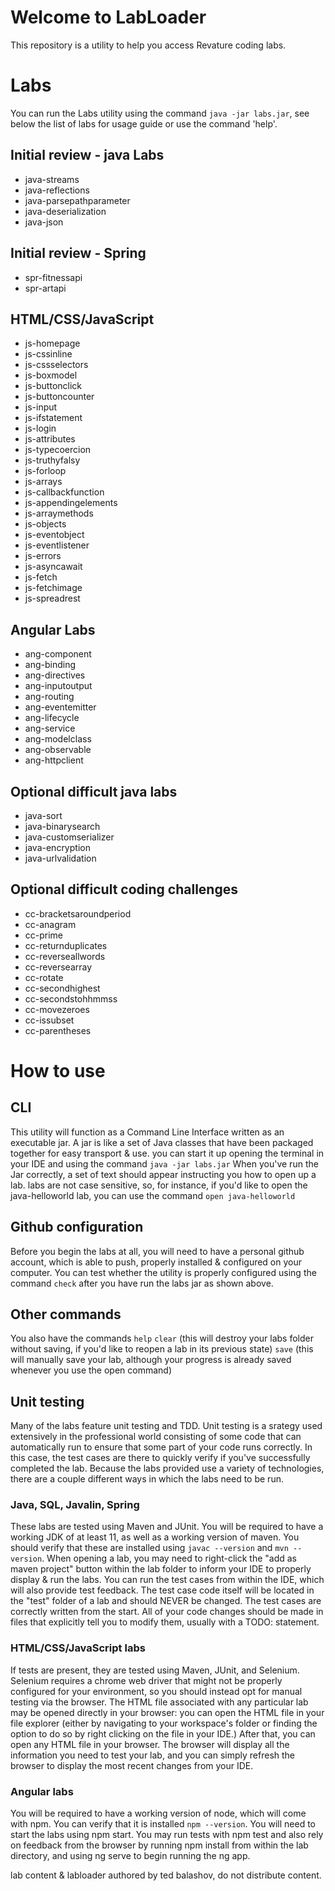# Welcome to LabLoader
This repository is a utility to help you access Revature coding labs.

# Labs
You can run the Labs utility using the command `java -jar labs.jar`, see below the list of labs for usage guide or
use the command 'help'.

## Initial review - java Labs
- java-streams
- java-reflections
- java-parsepathparameter
- java-deserialization
- java-json
## Initial review - Spring
- spr-fitnessapi
- spr-artapi
## HTML/CSS/JavaScript
- js-homepage
- js-cssinline
- js-cssselectors
- js-boxmodel
- js-buttonclick
- js-buttoncounter
- js-input
- js-ifstatement
- js-login
- js-attributes
- js-typecoercion
- js-truthyfalsy
- js-forloop
- js-arrays
- js-callbackfunction
- js-appendingelements
- js-arraymethods
- js-objects
- js-eventobject
- js-eventlistener
- js-errors
- js-asyncawait
- js-fetch
- js-fetchimage
- js-spreadrest
## Angular Labs
- ang-component
- ang-binding
- ang-directives
- ang-inputoutput
- ang-routing
- ang-eventemitter
- ang-lifecycle
- ang-service
- ang-modelclass
- ang-observable
- ang-httpclient
## Optional difficult java labs
- java-sort
- java-binarysearch
- java-customserializer
- java-encryption
- java-urlvalidation
## Optional difficult coding challenges
- cc-bracketsaroundperiod
- cc-anagram
- cc-prime
- cc-returnduplicates
- cc-reverseallwords
- cc-reversearray
- cc-rotate
- cc-secondhighest
- cc-secondstohhmmss
- cc-movezeroes
- cc-issubset
- cc-parentheses

# How to use
## CLI
This utility will function as a Command Line Interface written as an executable jar. A jar is like a set of Java classes that have been packaged together for easy transport & use. you can start it up opening the terminal in your IDE and using the command
`java -jar labs.jar`
When you've run the Jar correctly, a set of text should appear instructing you how to open up a lab. labs are not case sensitive, so, for instance, if you'd like to open the java-helloworld lab, you can use the command 
`open java-helloworld`
## Github configuration
Before you begin the labs at all, you will need to have a personal github account, which is able to push, properly installed & configured on your computer. You can test whether the utility is properly configured using the command
`check`
after you have run the labs jar as shown above.
## Other commands
You also have the commands
`help`
`clear` (this will destroy your labs folder without saving, if you'd like to reopen a lab in its previous state)
`save` (this will manually save your lab, although your progress is already saved whenever you use the open command)
## Unit testing
Many of the labs feature unit testing and TDD. Unit testing is a srategy used extensively in the professional world consisting of some code that can automatically run to ensure that some part of your code runs correctly. In this case, the test cases are there to quickly verify if you've successfully completed the lab. Because the labs provided use a variety of technologies, there are a couple different ways in which the labs need to be run.
### Java, SQL, Javalin, Spring
These labs are tested using Maven and JUnit. You will be required to have a working JDK of at least 11, as well as a working version of maven. You should verify that these are installed using `javac --version` and `mvn --version`. When opening a lab, you may need to right-click the "add as maven project" button within the lab folder to inform your IDE to properly display & run the labs. You can run the test cases from within the IDE, which will also provide test feedback. The test case code itself will be located in the "test" folder of a lab and should NEVER be changed. The test cases are correctly written from the start. All of your code changes should be made in files that explicitly tell you to modify them, usually with a TODO: statement.
### HTML/CSS/JavaScript labs
If tests are present, they are tested using Maven, JUnit, and Selenium. Selenium requires a chrome web driver that might not be properly configured for your environment, so you should instead opt for manual testing via the browser. The HTML file associated with any particular lab may be opened directly in your browser: you can open the HTML file in your file explorer (either by navigating to your workspace's folder or finding the option to do so by right clicking on the file in your IDE.) After that, you can open any HTML file in your browser. The browser will display all the information you need to test your lab, and you can simply refresh the browser to display the most recent changes from your IDE.
### Angular labs
You will be required to have a working version of node, which will come with npm. You can verify that it is installed `npm --version`. You will need to start the labs using npm start. You may run tests with npm test and also rely on feedback from the browser
by running npm install from within the lab directory, and using ng serve to begin running the ng app.

lab content & labloader authored by ted balashov, do not distribute content.
